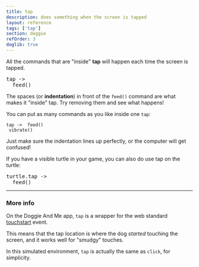 ```yaml
---
title: tap
description: does something when the screen is tapped
layout: reference
tags: ['tap']
section: doggie
refOrder: 3
doglib: true
---
```

All the commands that are "inside" <b>tap</b> will happen each time the screen is tapped.

<pre class="jumbo" 
     data-before="write 'Click on the blue screen to simulate taps!'" 
     >tap ->
<span data-dfn="indentation">  </span>feed()
</pre>

The spaces (or <b>indentation</b>) in front of the <code>feed()</code> command are what makes it "inside" tap. Try removing them and see what happens!

You can put as many commands as you like inside one <code>tap</code>:

<code class="jumbo">tap ->
<span data-dfn="">  </span>feed()
<span data-dfn="same indentation">  </span>vibrate()
</code>

Just make sure the indentation lines up perfectly, or the computer will get confused!

If you have a visible turtle in your game, you can also do use tap on the turtle:

<pre class="jumbo" 
     data-before="st()&#13write 'Click on the turtle to simulate taps!'" 
     >turtle.tap ->
  feed()
</pre>

------------
<h3>More info</h3>
On the Doggie And Me app, <code>tap</code> is a wrapper for the web standard <a href='https://developer.mozilla.org/en-US/docs/Web/Events/touchstart'>touchstart</a> event.

This means that the tap location is where the dog _started_ touching the screen, and it works well for "smudgy" touches. 

In this simulated environment, <code>tap</code> is actually the same as <code>click</code>, for simplicity.